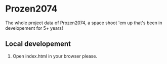 # Prozen2074

The whole project data of Prozen2074, a space shoot 'em up that's been in developement for 5+ years!

## Local developement

1. Open index.html in your browser please.
